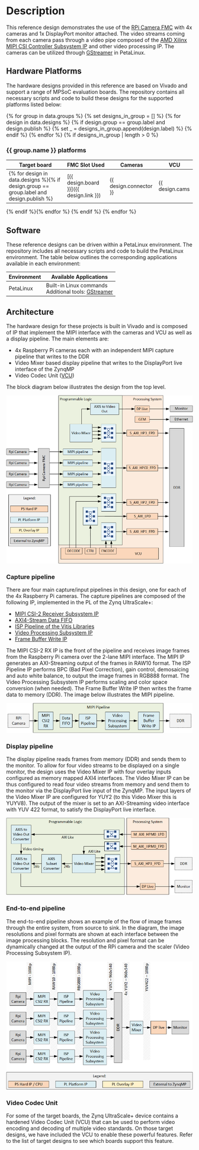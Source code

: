 # Description

This reference design demonstrates the use of the [RPi Camera FMC] with 4x cameras and 1x DisplayPort monitor 
attached. The video streams coming from each camera pass through a video pipe composed of the 
[AMD Xilinx MIPI CSI Controller Subsystem IP] and other video processing IP. The cameras can be utilized
through [GStreamer] in PetaLinux.

## Hardware Platforms

The hardware designs provided in this reference are based on Vivado and support a range of MPSoC evaluation
boards. The repository contains all necessary scripts and code to build these designs for the supported platforms listed below:

{% for group in data.groups %}
    {% set designs_in_group = [] %}
    {% for design in data.designs %}
        {% if design.group == group.label and design.publish %}
            {% set _ = designs_in_group.append(design.label) %}
        {% endif %}
    {% endfor %}
    {% if designs_in_group | length > 0 %}
### {{ group.name }} platforms

| Target board        | FMC Slot Used | Cameras | VCU |
|---------------------|---------------|---------|-----|
{% for design in data.designs %}{% if design.group == group.label and design.publish %}| [{{ design.board }}]({{ design.link }}) | {{ design.connector }} | {{ design.cams | length }}x | {% if design.vcu %} ✅ {% else %} ❌ {% endif %} |
{% endif %}{% endfor %}
{% endif %}
{% endfor %}

## Software

These reference designs can be driven within a PetaLinux environment. 
The repository includes all necessary scripts and code to build the PetaLinux environment. The table 
below outlines the corresponding applications available in each environment:

| Environment      | Available Applications  |
|------------------|-------------------------|
| PetaLinux        | Built-in Linux commands<br>Additional tools: [GStreamer] |

## Architecture

The hardware design for these projects is built in Vivado and is composed of IP that implement the
MIPI interface with the cameras and VCU as well as a display pipeline.
The main elements are:

* 4x Raspberry Pi cameras each with an independent MIPI capture pipeline that writes to the DDR
* Video Mixer based display pipeline that writes to the DisplayPort live interface of the ZynqMP
* Video Codec Unit ([VCU])

The block diagram below illustrates the design from the top level.

![RPi Camera FMC design block diagram](images/rpi-camera-fmc-architecture.png)

### Capture pipeline

There are four main capture/input pipelines in this design, one for each of the 4x Raspberry Pi cameras. 
The capture pipelines are composed of the following IP, implemented in the PL of the Zynq UltraScale+:

* [MIPI CSI-2 Receiver Subsystem IP](https://docs.xilinx.com/r/en-US/pg232-mipi-csi2-rx)
* [AXI4-Stream Data FIFO](https://docs.amd.com/r/en-US/pg085-axi4stream-infrastructure/AXI4-Stream-Data-FIFO)
* [ISP Pipeline of the Vitis Libraries](https://github.com/Xilinx/Vitis_Libraries/tree/main/vision/L3/examples/isppipeline)
* [Video Processing Subsystem IP](https://docs.xilinx.com/r/en-US/pg231-v-proc-ss)
* [Frame Buffer Write IP](https://docs.xilinx.com/r/en-US/pg278-v-frmbuf)

The MIPI CSI-2 RX IP is the front of the pipeline and receives image frames from the Raspberry Pi camera 
over the 2-lane MIPI interface. The MIPI IP generates an AXI-Streaming output of the frames in RAW10 format. The 
ISP Pipeline IP performs BPC (Bad Pixel Correction), gain control, demosaicing and auto white balance, to output 
the image frames in RGB888 format. The Video Processing Subsystem IP performs scaling and color space conversion 
(when needed). The Frame Buffer Write IP then writes the frame data to memory (DDR). The image below illustrates 
the MIPI pipeline. 

![Video pipe sub-block diagram](images/rpi-camera-fmc-mipi-pipeline.png)

### Display pipeline

The display pipeline reads frames from memory (DDR) and sends them to the monitor. To allow for four video streams to be
displayed on a single monitor, the design uses the Video Mixer IP with four overlay inputs configured as memory mapped 
AXI4 interfaces. The Video Mixer IP can be thus configured to read four video streams from memory and send them to the
monitor via the DisplayPort live input of the ZynqMP. The input layers of the Video Mixer IP are configured for YUY2 
(to this Video Mixer this is YUYV8). The output of the mixer is set to an AXI-Streaming video interface with YUV 422 
format, to satisfy the DisplayPort live interface.

![Display pipeline with video mixer](images/rpi-camera-fmc-display-pipeline.png)

### End-to-end pipeline

The end-to-end pipeline shows an example of the flow of image frames through the entire system, from source to sink.
In the diagram, the image resolutions and pixel formats are shown at each interface between the image processing
blocks. The resolution and pixel format can be dynamically changed at the output of the RPi camera and the scaler 
(Video Processing Subsystem IP).

![End-to-end pipeline](images/rpi-camera-fmc-end-to-end.png)

### Video Codec Unit

For some of the target boards, the Zynq UltraScale+ device contains a hardened Video Codec Unit (VCU) that can be used to
perform video encoding and decoding of multiple video standards. On those target designs, we have included the VCU to 
enable these powerful features. Refer to the list of target designs to see which boards support this feature.


[AMD Xilinx MIPI CSI Controller Subsystem IP]: https://docs.xilinx.com/r/en-US/pg202-mipi-dphy
[RPi Camera FMC]: https://camerafmc.com/docs/rpi-camera-fmc/overview/
[GStreamer]: https://gstreamer.freedesktop.org/
[VCU]: https://xilinx-wiki.atlassian.net/wiki/spaces/A/pages/18842546/Xilinx+Zynq+UltraScale+MPSoC+Video+Codec+Unit
[G-Streamer plugins]: https://xilinx.github.io/VVAS/2.0/build/html/docs/common/common_plugins.html

